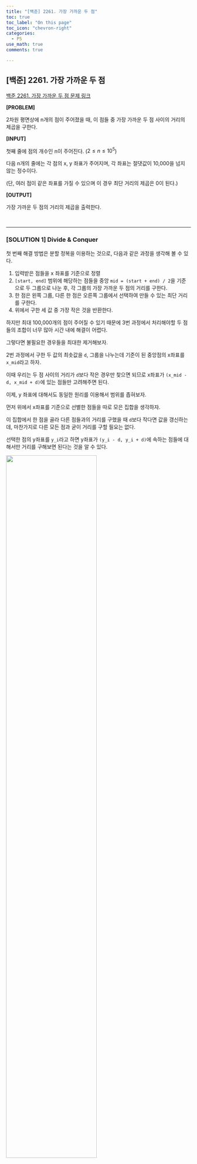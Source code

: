 ```yaml
---
title: "[백준] 2261. 가장 가까운 두 점"
toc: true
toc_label: "On this page"
toc_icon: "chevron-right"
categories:
  - PS
use_math: true
comments: true

---
```


## [백준] 2261. 가장 가까운 두 점

[백준 2261. 가장 가까운 두 점 문제 링크](https://www.acmicpc.net/problem/2261)

**[PROBLEM]**

2차원 평면상에 n개의 점이 주어졌을 때, 이 점들 중 가장 가까운 두 점 사이의 거리의 제곱을 구한다.

**[INPUT]**

첫째 줄에 점의 개수인 n이 주어진다. ($2 \leq n \leq 10^5$)

다음 n개의 줄에는 각 점의 x, y 좌표가 주어지며, 각 좌표는 절댓값이 10,000을 넘지 않는 정수이다.

(단, 여러 점이 같은 좌표를 가질 수 있으며 이 경우 최단 거리의 제곱은 0이 된다.)

**[OUTPUT]**

가장 가까운 두 점의 거리의 제곱을 출력한다.


<br/>

---

### [SOLUTION 1] Divide & Conquer

첫 번째 해결 방법은 분할 정복을 이용하는 것으로, 다음과 같은 과정을 생각해 볼 수 있다.

1. 입력받은 점들을 x 좌표를 기준으로 정렬
2. `[start, end]` 범위에 해당하는 점들을 중앙 `mid = (start + end) / 2`을 기준으로 두 그룹으로 나눈 후, 각 그룹의 가장 가까운 두 점의 거리를 구한다.
3. 한 점은 왼쪽 그룹, 다른 한 점은 오른쪽 그룹에서 선택하여 만들 수 있는 최단 거리를 구한다.
4. 위에서 구한 세 값 중 가장 작은 것을 반환한다.

하지만 최대 100,000개의 점이 주어질 수 있기 때문에 3번 과정에서 처리해야할 두 점들의 조합이 너무 많아 시간 내에 해결이 어렵다.

그렇다면 불필요한 경우들을 최대한 제거해보자.

2번 과정에서 구한 두 값의 최솟값을 `d`, 그룹을 나누는데 기준이 된 중앙점의 x좌표를 `x_mid`라고 하자.

이때 우리는 두 점 사이의 거리가 `d`보다 작은 경우만 찾으면 되므로 x좌표가 `(x_mid - d, x_mid + d)`에 있는 점들만 고려해주면 된다.

이제, y 좌표에 대해서도 동일한 원리를 이용해서 범위를 좁혀보자.

먼저 위에서 x좌표를 기준으로 선별한 점들을 따로 모은 집합을 생각하자.

이 집합에서 한 점을 골라 다른 점들과의 거리를 구했을 때 `d`보다 작다면 값을 갱신하는데, 마찬가지로 다른 모든 점과 굳이 거리를 구할 필요는 없다.

선택한 점의 y좌표를 `y_i`라고 하면 y좌표가 `(y_i - d, y_i + d)`에 속하는 점들에 대해서만 거리를 구해보면 된다는 것을 알 수 있다.

<img src="https://user-images.githubusercontent.com/88201512/136703808-d5156301-d02f-4343-8a97-91921abe8d30.jpg" width = "70%" height = "70%">

이때 `upper_bound`와 `lower_bound`를 이용하면 각 범위의 양 끝에 해당하는 점을 $O(\log N)$의 시간복잡도로 구할 수 있다.

이는 이분 탐색을 이용하므로 점들이 x좌표, y좌표에 대해 각각 정렬되어야한다.

x좌표에 대해서는 이미 정렬되어 있으므로 `(x_mid - d, x_mid + d)`에 해당하는 점들을 y좌표에 대해 정렬해야하는데, 매번 정렬하는 대신 set 자료구조를 사용하였다.

전체 코드는 다음과 같다.

```cpp
#include <iostream>
#include <vector>
#include <set>
#include <algorithm>
#include <cmath>
using namespace std;

int n; // 점들의 개수

struct point {
    int x, y;
};

vector<point> p; // 점들을 저장, x좌표에 대해 정렬되어 있음

int dist(point A, point B) // 두 점 사이의 거리의 제곱을 반환
{
    return (A.x - B.x) * (A.x - B.x) + (A.y - B.y) * (A.y - B.y);
}

bool cmp_x(const point& A, const point& B) // 점들을 x 좌표에 대한 오름차순으로 정렬하기 위한 비교 함수
{
    if (A.x == B.x) return A.y < B.y;
    else return A.x < B.x;
}

struct cmp_y // 점들을 y 좌표에 대한 오름차순으로 정렬하기 위한 비교 객체 (set의 정렬 기준)
{
    bool operator() (const point& A, const point& B) const {
        if (A.y == B.y) return A.x < B.x;
        else return A.y < B.y;
    }
};

int minDist(int start, int end) // [start, end]에 속하는 점들 중 가장 가까운 두 점 사이의 거리의 제곱을 반환하는 함수
{
    if (start + 1 == end) // 두 점인 경우
        return dist(p[start], p[end]);
    if (start + 2 == end) // 세 점인 경우
        return min(min(dist(p[start], p[start + 1]), dist(p[start], p[start + 2])), dist(p[start + 1], p[start + 2]));

    int mid = (start + end) / 2;
    int d2 = min(minDist(start, mid), minDist(mid + 1, end)); // 분할 정복으로 구한 양쪽 그룹의 최단 거리의 제곱 (d^2)
    int d1 = (int)sqrt(d2) + 1; // d^1

    point p1 = { p[mid].x - d1, -100000 };
    auto l1 = lower_bound(p.begin() + start, p.begin() + end + 1, p1, cmp_x);

    set<point, cmp_y> c; // y 좌표를 기준으로 점들을 정렬해 저장
    auto IT = p.begin() + mid + 1;
    for (auto it = l1; it != p.begin() + mid + 1; it++) // (x_mid - d, x_mid]에 속하는 점들을 순회
    {
        while (IT != p.begin() + end + 1 && IT->x - it->x < d1) // (x_mid, x_mid + d)에 속하는 점들을 set에 insert
        {
            c.insert(*IT);
            IT++;
        }

        point p3 = { -100000, it->y - d1 }, p4 = { 100000, it->y + d1 };
        auto l3 = c.lower_bound(p3);
        auto l4 = c.upper_bound(p4);
        for (auto a = l3; a != l4; a++) // y좌표가 [y_i - d, y_i + d]에 속하는 점들만 탐색
        {
            int D = dist(*it, *a);
            if (D < d2) d2 = D;
        }
    }
    return d2;
}

int main()
{
    ios_base::sync_with_stdio(false);
    cin.tie(NULL);
    cout.tie(NULL);

    cin >> n;
    p.reserve(n);
    int a, b;
    for (int i = 0; i < n; i++)
    {
        cin >> a >> b;
        point c = { a, b };
        p.push_back(c);
    }

    sort(p.begin(), p.end(), cmp_x); // 입력된 점들을 x좌표를 기준으로 정렬

    cout << minDist(0, n - 1);
}
```


<br/>

---

### [SOLUTION 2] Sweeping Algorithm

앞선 방법에서 효율적인 탐색을 위해 x와 y 좌표의 범위를 제한하였는데, 이와 비슷한 원리로 정렬된 자료를 한 쪽 방향부터 시작해서 탐색해 나가며 문제를 해결하는 알고리즘을 Sweeping Algorithm이라고 한다.



